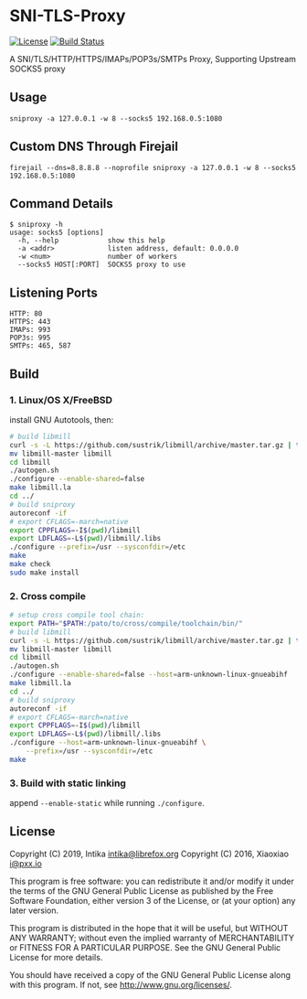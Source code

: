 # SNI-TLS-Proxy #

[![License](https://api.pxx.io/badge/badge/license-GPL%20v3.0-blue.svg)](https://www.gnu.org/licenses/gpl.html)
[![Build Status](https://ci.pxx.io/buildStatus/icon?job=sniproxy)](https://ci.pxx.io/job/sniproxy)

A SNI/TLS/HTTP/HTTPS/IMAPs/POP3s/SMTPs Proxy, Supporting Upstream SOCKS5 proxy

## Usage ##

`sniproxy -a 127.0.0.1 -w 8 --socks5 192.168.0.5:1080`

## Custom DNS Through Firejail ##

`firejail --dns=8.8.8.8 --noprofile sniproxy -a 127.0.0.1 -w 8 --socks5 192.168.0.5:1080`

## Command Details ##

```
$ sniproxy -h
usage: socks5 [options]
  -h, --help            show this help
  -a <addr>             listen address, default: 0.0.0.0
  -w <num>              number of workers
  --socks5 HOST[:PORT]  SOCKS5 proxy to use
```

## Listening Ports ##

```
HTTP: 80 
HTTPS: 443 
IMAPs: 993 
POP3s: 995 
SMTPs: 465, 587
```

## Build ##

### 1. Linux/OS X/FreeBSD ###

install GNU Autotools, then:

```bash
# build libmill
curl -s -L https://github.com/sustrik/libmill/archive/master.tar.gz | tar -zxf -
mv libmill-master libmill
cd libmill
./autogen.sh
./configure --enable-shared=false
make libmill.la
cd ../
# build sniproxy
autoreconf -if
# export CFLAGS=-march=native
export CPPFLAGS=-I$(pwd)/libmill
export LDFLAGS=-L$(pwd)/libmill/.libs
./configure --prefix=/usr --sysconfdir=/etc
make
make check
sudo make install
```


### 2. Cross compile ###

```bash
# setup cross compile tool chain:
export PATH="$PATH:/pato/to/cross/compile/toolchain/bin/"
# build libmill
curl -s -L https://github.com/sustrik/libmill/archive/master.tar.gz | tar -zxf -
mv libmill-master libmill
cd libmill
./autogen.sh
./configure --enable-shared=false --host=arm-unknown-linux-gnueabihf
make libmill.la
cd ../
# build sniproxy
autoreconf -if
# export CFLAGS=-march=native
export CPPFLAGS=-I$(pwd)/libmill
export LDFLAGS=-L$(pwd)/libmill/.libs
./configure --host=arm-unknown-linux-gnueabihf \
    --prefix=/usr --sysconfdir=/etc
make
```


### 3. Build with static linking ###

append `--enable-static` while running `./configure`.


## License ##

Copyright (C) 2019, Intika <intika@librefox.org>
Copyright (C) 2016, Xiaoxiao <i@pxx.io>


This program is free software: you can redistribute it and/or modify
it under the terms of the GNU General Public License as published by
the Free Software Foundation, either version 3 of the License, or
(at your option) any later version.

This program is distributed in the hope that it will be useful,
but WITHOUT ANY WARRANTY; without even the implied warranty of
MERCHANTABILITY or FITNESS FOR A PARTICULAR PURPOSE.  See the
GNU General Public License for more details.

You should have received a copy of the GNU General Public License
along with this program. If not, see <http://www.gnu.org/licenses/>.
